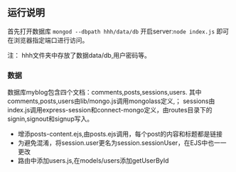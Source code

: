## 运行说明
首先打开数据库 `mongod --dbpath hhh/data/db`
开启server:`node index.js`
即可在浏览器指定端口进行访问。

注： hhh文件夹中存放了数据data/db,用户密码等。

### 数据
数据库myblog包含四个文档：comments,posts,sessions,users.
其中comments,posts,users由lib/mongo.js调用mongolass定义,；
sessions由index.js调用express-session和connect-mongo定义，由routes目录下的signin,signout和signup写入。

+ 增添posts-content.ejs,由posts.ejs调用，每个post的内容和标题都是链接
+ 为避免混淆，将session.user更名为session.sessionUser，在EJS中也一一更改
+ 路由中添加users.js,在models/users添加getUserById